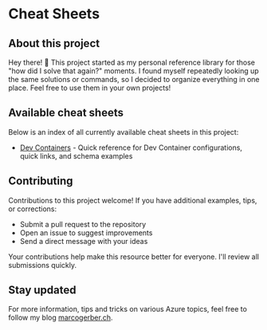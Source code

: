
# Cheat Sheets

## About this project

Hey there! 👋 This project started as my personal reference library for those "how did I solve that again?" moments. I found myself repeatedly looking up the same solutions or commands, so I decided to organize everything in one place. Feel free to use them in your own projects!

## Available cheat sheets

Below is an index of all currently available cheat sheets in this project:

- [Dev Containers](./devcontainers/README.md) - Quick reference for Dev Container configurations, quick links, and schema examples

## Contributing

Contributions to this project welcome! If you have additional examples, tips, or corrections:

- Submit a pull request to the repository
- Open an issue to suggest improvements
- Send a direct message with your ideas

Your contributions help make this resource better for everyone. I'll review all submissions quickly.

## Stay updated

For more information, tips and tricks on various Azure topics, feel free to follow my blog [marcogerber.ch](https://marcogerber.ch/).